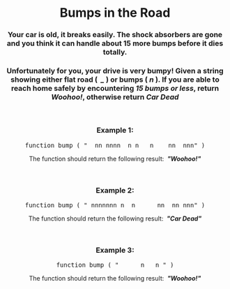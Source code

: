 <div align = 'center'>

# Bumps in the Road

</div>

<div align = 'center'>

<h3>Your car is old, it breaks easily. The shock absorbers are gone and you think it can handle about 15 more bumps before it dies totally.</h3>

<h3>Unfortunately for you, your drive is very bumpy! Given a string showing either flat road (&nbsp;<em> _</em>&nbsp;) or bumps (&nbsp;<em>n</em>&nbsp;). If you are able to reach home safely by encountering <em>15 bumps or less</em>, return <em>Woohoo!</em>, otherwise return <em>Car Dead</em></h3>

<br>

<h3>Example 1:</h3>

<pre>function bump&nbsp;(&nbsp;"__nn_nnnn__n_n___n____nn__nnn"&nbsp;)</pre>

<p>The function should return the following result: &nbsp;<strong><em>"Woohoo!"</em></strong></p>

<br>

<h3>Example 2:</h3>

<pre>function bump&nbsp;(&nbsp;"_nnnnnnn_n__n______nn__nn_nnn"&nbsp;)</pre>

<p>The function should return the following result: &nbsp;<strong><em>"Car Dead"</em></strong></p>

<br>

<h3>Example 3:</h3>

<pre>function bump&nbsp;(&nbsp;"______n___n_"&nbsp;)</pre>

<p>The function should return the following result: &nbsp;<strong><em>"Woohoo!"</em></strong></p>

</div>
